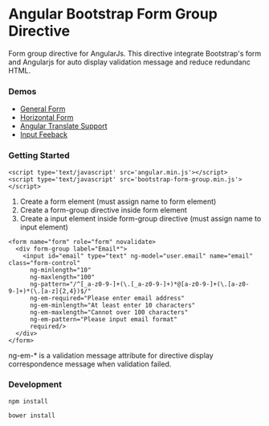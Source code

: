 # Angular Bootstrap Form Group Directive

Form group directive for AngularJs. This directive integrate Bootstrap's form and Angularjs for auto display validation message and reduce redundanc HTML.

### Demos

* [General Form](http://pro.ctlok.com/angular-bootstrap-form-group/example/general-form.html)
* [Horizontal Form](http://pro.ctlok.com/angular-bootstrap-form-group/example/horizontal-form.html)
* [Angular Translate Support](http://pro.ctlok.com/angular-bootstrap-form-group/example/angular-translate.html)
* [Input Feeback](http://pro.ctlok.com/angular-bootstrap-form-group/example/feedback-form.html)

### Getting Started

```
<script type='text/javascript' src='angular.min.js'></script>
<script type='text/javascript' src='bootstrap-form-group.min.js'></script>
```

1. Create a form element (must assign name to form element)
2. Create a form-group directive inside form element
3. Create a input element inside form-group directive (must assign name to input element)

```
<form name="form" role="form" novalidate>
  <div form-group label="Email*">
    <input id="email" type="text" ng-model="user.email" name="email" class="form-control"
      ng-minlength="10"
      ng-maxlength="100"
      ng-pattern="/^[_a-z0-9-]+(\.[_a-z0-9-]+)*@[a-z0-9-]+(\.[a-z0-9-]+)*(\.[a-z]{2,4})$/" 
      ng-em-required="Please enter email address"
      ng-em-minlength="At least enter 10 characters"
      ng-em-maxlength="Cannot over 100 characters"
      ng-em-pattern="Please input email format"
      required/>
  </div>
</form>
```

ng-em-* is a validation message attribute for directive display correspondence message when validation failed.


### Development

```
npm install

bower install
```
